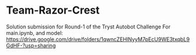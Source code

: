 # Team-Razor-Crest
Solution submission for Round-1 of the Tryst Autobot Challenge
For main.ipynb, and model:
https://drive.google.com/drive/folders/1qwncZEHlNyyM7pEcU9WE3txqbL9GdHF-?usp=sharing
